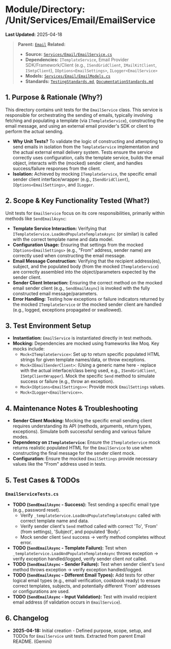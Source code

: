 # Module/Directory: /Unit/Services/Email/EmailService

**Last Updated:** 2025-04-18

> **Parent:** [`Email`](../README.md)
> **Related:**
> * **Source:** [`Services/Email/EmailService.cs`](../../../../../Zarichney.Server/Services/Email/EmailService.cs)
> * **Dependencies:** `ITemplateService`, Email Provider SDK/Framework/Client (e.g., `ISendGridClient`, `IMailKitClient`, `ISmtpClient`), `IOptions<EmailSettings>`, `ILogger<EmailService>`
> * **Models:** [`Services/Email/EmailModels.cs`](../../../../../Zarichney.Server/Services/Email/EmailModels.cs)
> * **Standards:** [`TestingStandards.md`](../../../../../Docs/Standards/TestingStandards.md), [`DocumentationStandards.md`](../../../../../Docs/Development/DocumentationStandards.md)

## 1. Purpose & Rationale (Why?)

This directory contains unit tests for the `EmailService` class. This service is responsible for orchestrating the sending of emails, typically involving fetching and populating a template (via `ITemplateService`), constructing the email message, and using an external email provider's SDK or client to perform the actual sending.

* **Why Unit Tests?** To validate the logic of constructing and attempting to send emails in isolation from the `TemplateService` implementation and the actual external email delivery system. Tests ensure the service correctly uses configuration, calls the template service, builds the email object, interacts with the (mocked) sender client, and handles success/failure responses from the client.
* **Isolation:** Achieved by mocking `ITemplateService`, the specific email sender client interface/wrapper (e.g., `ISendGridClient`), `IOptions<EmailSettings>`, and `ILogger`.

## 2. Scope & Key Functionality Tested (What?)

Unit tests for `EmailService` focus on its core responsibilities, primarily within methods like `SendEmailAsync`:

* **Template Service Interaction:** Verifying that `ITemplateService.LoadAndPopulateTemplateAsync` (or similar) is called with the correct template name and data model.
* **Configuration Usage:** Ensuring that settings from the mocked `IOptions<EmailSettings>` (e.g., "From" address, sender name) are correctly used when constructing the email message.
* **Email Message Construction:** Verifying that the recipient address(es), subject, and the populated body (from the mocked `ITemplateService`) are correctly assembled into the object/parameters expected by the sender client.
* **Sender Client Interaction:** Ensuring the correct method on the mocked email sender client (e.g., `SendEmailAsync`) is invoked with the fully constructed email message/parameters.
* **Error Handling:** Testing how exceptions or failure indicators returned by the mocked `ITemplateService` or the mocked sender client are handled (e.g., logged, exceptions propagated or swallowed).

## 3. Test Environment Setup

* **Instantiation:** `EmailService` is instantiated directly in test methods.
* **Mocking:** Dependencies are mocked using frameworks like Moq. Key mocks include:
    * `Mock<ITemplateService>`: Set up to return specific populated HTML strings for given template names/data, or throw exceptions.
    * `Mock<IEmailSenderClient>`: (Using a generic name here - replace with the actual interface/class being used, e.g., `ISendGridClient`, `ISmtpClientWrapper`). Mock the specific `Send` method to simulate success or failure (e.g., throw an exception).
    * `Mock<IOptions<EmailSettings>>`: Provide mock `EmailSettings` values.
    * `Mock<ILogger<EmailService>>`.

## 4. Maintenance Notes & Troubleshooting

* **Sender Client Mocking:** Mocking the specific email sending client requires understanding its API (methods, arguments, return types, exceptions). Simulate both successful sending and various failure modes.
* **Dependency on `ITemplateService`:** Ensure the `ITemplateService` mock returns realistic populated HTML for the `EmailService` to use when constructing the final message for the sender client mock.
* **Configuration:** Ensure the mocked `EmailSettings` provide necessary values like the "From" address used in tests.

## 5. Test Cases & TODOs

### `EmailServiceTests.cs`
* **TODO (`SendEmailAsync` - Success):** Test sending a specific email type (e.g., password reset).
    * Verify `_templateService.LoadAndPopulateTemplateAsync` called with correct template name and data.
    * Verify sender client's `Send` method called with correct 'To', 'From' (from settings), 'Subject', and populated 'Body'.
    * Mock sender client `Send` success -> verify method completes without error.
* **TODO (`SendEmailAsync` - Template Failure):** Test when `_templateService.LoadAndPopulateTemplateAsync` throws exception -> verify exception handled/logged, verify sender client *not* called.
* **TODO (`SendEmailAsync` - Sender Failure):** Test when sender client's `Send` method throws exception -> verify exception handled/logged.
* **TODO (`SendEmailAsync` - Different Email Types):** Add tests for other logical email types (e.g., email verification, cookbook ready) to ensure correct templates, subjects, and potentially different 'From' addresses or configurations are used.
* **TODO (`SendEmailAsync` - Input Validation):** Test with invalid recipient email address (if validation occurs in `EmailService`).

## 6. Changelog

* **2025-04-18:** Initial creation - Defined purpose, scope, setup, and TODOs for `EmailService` unit tests. Extracted from parent Email README. (Gemini)

